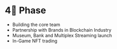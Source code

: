 # 4⃣ Phase

* Building the core team
* Partnership with Brands in Blockchain Industry
* Museum, Bank and Multiplex Streaming launch
* In-Game NFT trading
